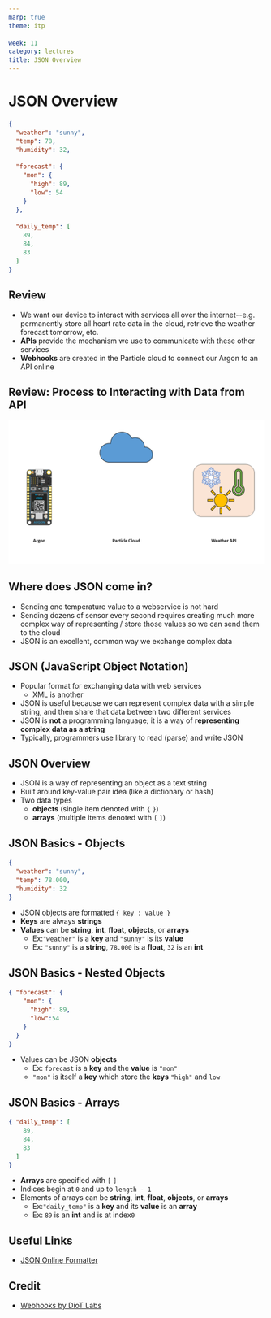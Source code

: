 ```yaml
---
marp: true
theme: itp

week: 11
category: lectures
title: JSON Overview
---
```


<!-- headingDivider: 2 -->

# JSON Overview

```json
{
  "weather": "sunny",
  "temp": 78,
  "humidity": 32,
  
  "forecast": {
    "mon": {
      "high": 89,
      "low": 54
    }
  },
    
  "daily_temp": [
    89,
    84,
    83
  ]
}
```

## Review

* We want our device to interact with services all over the internet--e.g. permanently store all heart rate data in the cloud, retrieve the weather forecast tomorrow, etc.
* **APIs** provide the mechanism we use to communicate with these other services
* **Webhooks** are created in the Particle cloud to connect our Argon to an API online 

## Review: Process to Interacting with Data from API

![width:1000px](lecture_json_overview.assets/Slide1.PNG)


## Where does JSON come in?

* Sending one temperature value to a webservice is not hard
* Sending dozens of sensor every second requires creating much more complex way of representing / store those values so we can send them to the cloud
* JSON is an excellent, common way we exchange complex data

## JSON (JavaScript Object Notation)

* Popular format for exchanging data with web services
  * XML is another
* JSON is useful because we can represent complex data with a simple string, and then share that data between two different services
* JSON is **not** a programming language; it is a way of **representing complex data as a string**
* Typically, programmers use library to read (parse) and write JSON

## JSON Overview

* JSON is a way of representing an object as a text string
* Built around key-value pair idea (like a dictionary or hash)
* Two data types
  * **objects** (single item denoted with `{`   `}`)
  * **arrays** (multiple items denoted with `[`   `]`)

## JSON Basics - Objects

```JSON
{ 
  "weather": "sunny", 
  "temp": 78.000, 
  "humidity": 32 
}
```

* JSON objects are formatted `{ key : value }`  
* **Keys** are  always **strings**
* **Values** can be **string**, **int**, **float**, **objects**, or **arrays**
  * Ex:`"weather"` is a **key** and `"sunny"` is its **value** 
  * Ex: `"sunny"` is a **string**, `78.000` is a **float**, `32` is an **int**

## JSON Basics - Nested Objects

```JSON
{ "forecast": {
    "mon": {
      "high": 89,
      "low":54
    }
  }
}
```

* Values can be JSON **objects** 
  * Ex: `forecast` is a **key** and the **value** is `"mon"` 
  * `"mon"` is itself a **key** which store the **keys** `"high"`  and  `low` 

## JSON Basics - Arrays

```JSON
{ "daily_temp": [
    89,
    84,
    83
  ] 
}
```

* **Arrays** are specified with `[` `]` 
* Indices begin at `0` and up to `length - 1`
* Elements of arrays can be **string**, **int**, **float**, **objects**, or **arrays**
  * Ex:`"daily_temp"` is a **key** and its **value** is an **array** 
  * Ex: `89` is an **int** and is at index`0`



## Useful Links

- [JSON Online Formatter](https://jsonformatter.org/json-pretty-print)

## Credit

- [Webhooks by DioT Labs](https://diotlabs.daraghbyrne.me/docs/working-with-data/webhooks)

